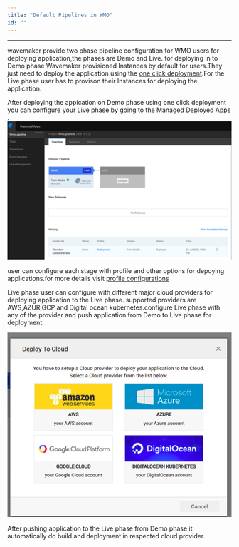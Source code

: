 ```yaml
---
title: "Default Pipelines in WMO"
id: ""
---
```

---

wavemaker provide two phase pipeline configuration for WMO users for deploying application,the phases are Demo and Live.
for deploying in to Demo phase Wavemaker provisioned Instances by default for users.They just need to deploy the application using the [one click deployment](one-click-deployment.md).For the Live phase user has to provison their Instances for deploying the application.

After deploying the appication on Demo phase using one click deployment you can configure your Live phase by going to the Managed Deployed Apps .
[![WMO Demo phase](/learn/assets/demo_phase_in_wmo.png)](/learn/assets/demo_phase_in_wmo.png)

user can configure each stage with profile and other options for depoying applications.for more details visit [profile configurations](configuration-profiles.md)

Live phase user can configure with different major cloud providers for deploying application to the Live phase.
supported providers are AWS,AZUR,GCP and Digital ocean kubernetes.configure Live phase with any of the provider and push application from Demo to Live phase for deployment.

[![WMO live phase providers](/learn/assets/wmo_live_phase_configure.png)](/learn/assets/wmo_live_phase_configure.png)

After pushing application to the Live phase from Demo phase it automatically do build and deployment in respected cloud provider.
